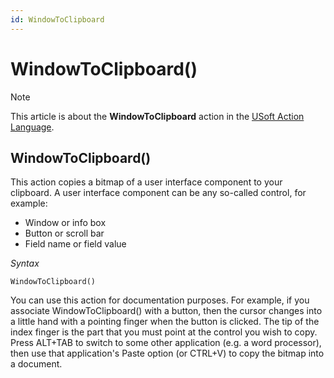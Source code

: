 ```yaml
---
id: WindowToClipboard
---
```


# WindowToClipboard()



> [!NOTE]
> This article is about the **WindowToClipboard** action in the [USoft Action Language](/docs/Task_flow/Action_Language_reference/USoft_Action_Language.md).

## **WindowToClipboard()**

This action copies a bitmap of a user interface component to your clipboard. A user interface component can be any so-called control, for example:

- Window or info box
- Button or scroll bar
- Field name or field value

*Syntax*

```
WindowToClipboard()
```

You can use this action for documentation purposes. For example, if you associate WindowToClipboard() with a button, then the cursor changes into a little hand with a pointing finger when the button is clicked. The tip of the index finger is the part that you must point at the control you wish to copy. Press ALT+TAB to switch to some other application (e.g. a word processor), then use that application's Paste option (or CTRL+V) to copy the bitmap into a document.